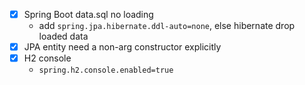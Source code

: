 - [x] Spring Boot data.sql no loading
  - add ```spring.jpa.hibernate.ddl-auto=none```, else hibernate drop loaded data
- [x] JPA entity need a non-arg constructor explicitly
- [x] H2 console
  - ```spring.h2.console.enabled=true```
